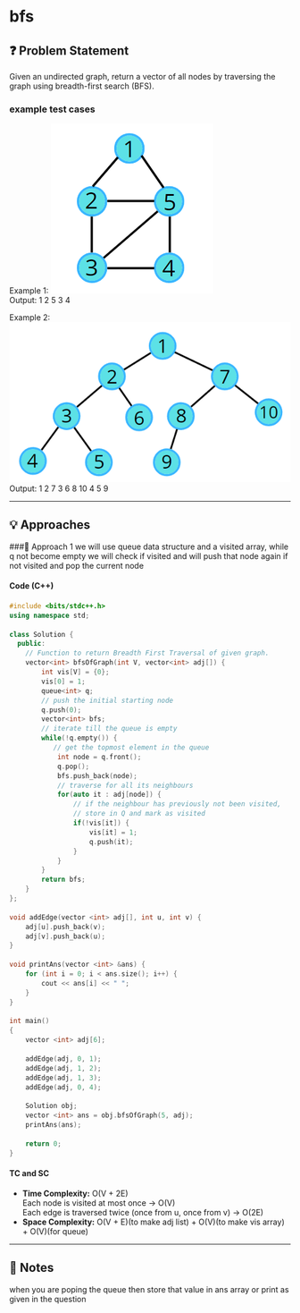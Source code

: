 # bfs

## ❓ Problem Statement
Given an undirected graph, return a vector of all nodes by traversing the graph using breadth-first search (BFS).

### example test cases
Example 1:
![alt text](image.png)  
Output: 1 2 5 3 4

Example 2:
![alt text](image-1.png)    
Output: 1 2 7 3 6 8 10 4 5 9


---
## 💡 Approaches

###📌 Approach 1 
we will use queue data structure and a visited array, while q not become empty we will check if visited and will push that node again if not visited and pop the current node
#### Code (C++)
```cpp
#include <bits/stdc++.h>
using namespace std;

class Solution {
  public:
    // Function to return Breadth First Traversal of given graph.
    vector<int> bfsOfGraph(int V, vector<int> adj[]) {
        int vis[V] = {0}; 
        vis[0] = 1; 
        queue<int> q;
        // push the initial starting node 
        q.push(0); 
        vector<int> bfs; 
        // iterate till the queue is empty 
        while(!q.empty()) {
           // get the topmost element in the queue 
            int node = q.front(); 
            q.pop(); 
            bfs.push_back(node); 
            // traverse for all its neighbours 
            for(auto it : adj[node]) {
                // if the neighbour has previously not been visited, 
                // store in Q and mark as visited 
                if(!vis[it]) {
                    vis[it] = 1; 
                    q.push(it); 
                }
            }
        }
        return bfs; 
    }
};

void addEdge(vector <int> adj[], int u, int v) {
    adj[u].push_back(v);
    adj[v].push_back(u);
}

void printAns(vector <int> &ans) {
    for (int i = 0; i < ans.size(); i++) {
        cout << ans[i] << " ";
    }
}

int main() 
{
    vector <int> adj[6];
    
    addEdge(adj, 0, 1);
    addEdge(adj, 1, 2);
    addEdge(adj, 1, 3);
    addEdge(adj, 0, 4);

    Solution obj;
    vector <int> ans = obj.bfsOfGraph(5, adj);
    printAns(ans);

    return 0;
}
```
#### TC and SC
- **Time Complexity:** O(V + 2E)  
Each node is visited at most once → O(V)  
Each edge is traversed twice (once from u, once from v) → O(2E)
- **Space Complexity:** O(V + E)(to make adj list) + O(V)(to make vis array) + O(V)(for queue)


---

## 📝 Notes
when you are poping the queue then store that value in ans array or print as given in the question